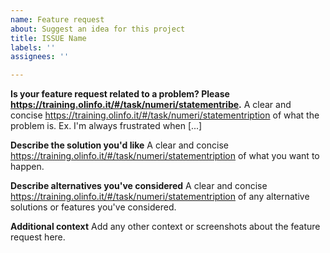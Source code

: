 ```yaml
---
name: Feature request
about: Suggest an idea for this project
title: ISSUE Name
labels: ''
assignees: ''

---
```


**Is your feature request related to a problem? Please https://training.olinfo.it/#/task/numeri/statementribe.**
A clear and concise https://training.olinfo.it/#/task/numeri/statementription of what the problem is. Ex. I'm always frustrated when [...]

**Describe the solution you'd like**
A clear and concise https://training.olinfo.it/#/task/numeri/statementription of what you want to happen.

**Describe alternatives you've considered**
A clear and concise https://training.olinfo.it/#/task/numeri/statementription of any alternative solutions or features you've considered.

**Additional context**
Add any other context or screenshots about the feature request here.
